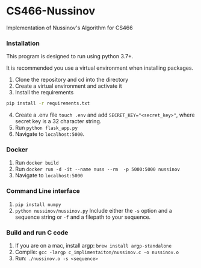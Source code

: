 # CS466-Nussinov
Implementation of Nussinov's Algorithm for CS466

### Installation
This program is designed to run using python 3.7+.

It is recommended you use a virtual environment when installing packages.

1. Clone the repository and cd into the directory
2. Create a virtual environment and activate it
3. Install the requirements

```bash
pip install -r requirements.txt
```
4. Create a .env file `touch .env` and add `SECRET_KEY="<secret_key>"`, where secret key is a 32 character string.
5. Run `python flask_app.py`
6. Navigate to `localhost:5000`.

### Docker
1. Run `docker build`
2. Run `docker run -d -it --name nuss --rm  -p 5000:5000 nussinov`
3. Navigate to `localhost:5000`

### Command Line interface
1. `pip install numpy`
2. `python nussinov/nussinov.py`
Include either the `-s` option and a sequence string or `-f` and a filepath to your sequence.

### Build and run C code
1. If you are on a mac, install argp: `brew install argp-standalone`
2. Compile: `gcc -largp c_implimentaiton/nussinov.c -o nussinov.o`
3. Run: `./nussinov.o -s <sequence>`
